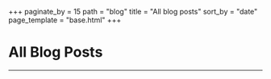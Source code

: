 +++
paginate_by = 15
path = "blog"
title = "All blog posts"
sort_by = "date"
page_template = "base.html"
+++
# All Blog Posts
***
